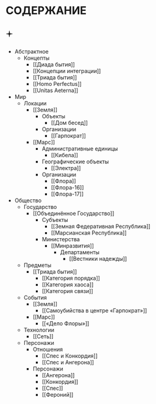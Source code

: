# СОДЕРЖАНИЕ

## 🟄

- Абстрактное
	- Концепты
		- [[Диада бытия]]
		- [[Концепции интеграции]]
		- [[Триада бытия]]
		- [[Homo Perfectus]]
		- [[Unitas Aeterna]]
- Мир
	- Локации
		- [[Земля]]
			- Объекты
				- [[Дом бесед]]
			- Организации
				- [[Гарпократ]]
		- [[Марс]]
			- Административные единицы
				- [[Кибела]]
			- Географические объекты
				- [[Электра]]
			- Организации
				- [[Флора]]
				- [[Флора-16]]
				- [[Флора-17]]
- Общество
	- Государство
		- [[Объединённое Государство]]
			- Субъекты
				- [[Земная Федеративная Республика]]
				- [[Марсианская Республика]]
			- Министерства
				- [[Минразвития]]
					- Департаменты
						- [[Вестники надежды]]
	- Предметы
		- [[Триада бытия]]
			- [[Категория порядка]]
			- [[Категория хаоса]]
			- [[Категория связи]]
	- События
		- [[Земля]]
			- [[Самоубийства в центре «Гарпократ»]]
		- [[Марс]]
			- [[«Дело Флоры»]]
	- Технологии
		- [[Сеть]]
	- Персонажи
		- Отношения
			- [[Спес и Конкордия]]
			- [[Спес и Ангерона]]
		- Персонажи
			- [[Ангерона]]
			- [[Конкордия]]
			- [[Спес]]
			- [[Фероний]]